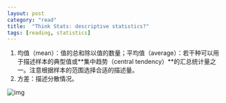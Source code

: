 ```yaml
---
layout: post
category: "read"
title:  "Think Stats: descriptive statistics?"
tags: [reading, statistics]
---
```


1. 均值（mean）：值的总和除以值的数量；平均值（average）：若干种可以用于描述样本的典型值或**集中趋势（central tendency）**的汇总统计量之一。注意根据样本的范围选择合适的描述量。
2. 方差：描述分散情况。

![img](https://jobrest.gitbooks.io/statistical-thinking/content/assets/00003.jpeg)